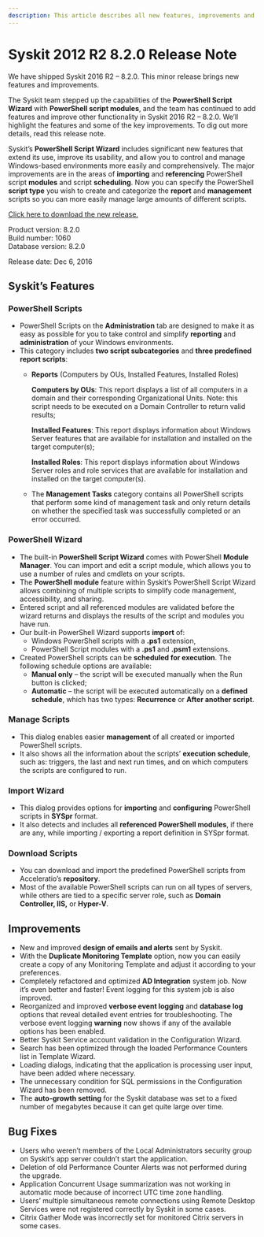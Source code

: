 ```yaml
---
description: This article describes all new features, improvements and bug fixes delivered in Syskit 2016 R2 – 8.2.0.
---
```


# Syskit 2012 R2 8.2.0 Release Note

We have shipped Syskit 2016 R2 – 8.2.0. This minor release brings new features and improvements.

The Syskit team stepped up the capabilities of the **PowerShell Script Wizard** with **PowerShell script modules**, and the team has continued to add features and improve other functionality in Syskit 2016 R2 – 8.2.0. We’ll highlight the features and some of the key improvements. To dig out more details, read this release note.

Syskit’s **PowerShell Script Wizard** includes significant new features that extend its use, improve its usability, and allow you to control and manage Windows-based environments more easily and comprehensively. The major improvements are in the areas of **importing** and **referencing** PowerShell script **modules** and script **scheduling**. Now you can specify the PowerShell **script type** you wish to create and categorize the **report** and **management** scripts so you can more easily manage large amounts of different scripts.

[Click here to download the new release.](https://www.syskit.com/products/monitor/download)

Product version: 8.2.0  
Build number: 1060  
Database version: 8.2.0

Release date: Dec 6, 2016

## Syskit’s Features

### PowerShell Scripts

* PowerShell Scripts on the **Administration** tab are designed to make it as easy as possible for you to take control and simplify **reporting** and **administration** of your Windows environments.
* This category includes **two script subcategories** and **three predefined report scripts**:
  * **Reports** \(Computers by OUs, Installed Features, Installed Roles\)  

    **Computers by OUs**: This report displays a list of all computers in a domain and their corresponding Organizational Units. Note: this script needs to be executed on a Domain Controller to return valid results;  

    **Installed Features**: This report displays information about Windows Server features that are available for installation and installed on the target computer\(s\);   

    **Installed Roles**: This report displays information about Windows Server roles and role services that are available for installation and installed on the target computer\(s\).

  * The **Management Tasks** category contains all PowerShell scripts that perform some kind of management task and only return details on whether the specified task was successfully completed or an error occurred.

### PowerShell Wizard

* The built-in **PowerShell Script Wizard** comes with PowerShell **Module Manager**. You can import and edit a script module, which allows you to use a number of rules and cmdlets on your scripts.
* The **PowerShell module** feature within Syskit’s PowerShell Script Wizard allows combining of multiple scripts to simplify code management, accessibility, and sharing.
* Entered script and all referenced modules are validated before the wizard returns and displays the results of the script and modules you have run.
* Our built-in PowerShell Wizard supports **import** of:
  * Windows PowerShell scripts with a **.ps1** extension,
  * PowerShell Script modules with a **.ps1** and **.psm1** extensions.
* Created PowerShell scripts can be **scheduled for execution**. The following schedule options are available:
  * **Manual only** – the script will be executed manually when the Run button is clicked;
  * **Automatic** – the script will be executed automatically on a **defined schedule**, which has two types: **Recurrence** or **After another script**.

### Manage Scripts

* This dialog enables easier **management** of all created or imported PowerShell scripts.
* It also shows all the information about the scripts’ **execution schedule**, such as: triggers, the last and next run times, and on which computers the scripts are configured to run.

### Import Wizard

* This dialog provides options for **importing** and **configuring** PowerShell scripts in **SYSpr** format.
* It also detects and includes all **referenced PowerShell modules**, if there are any, while importing / exporting a report definition in SYSpr format.

### Download Scripts

* You can download and import the predefined PowerShell scripts from Acceleratio’s **repository**.
* Most of the available PowerShell scripts can run on all types of servers, while others are tied to a specific server role, such as **Domain Controller, IIS,** or **Hyper-V**.

## Improvements

* New and improved **design of emails and alerts** sent by Syskit.
* With the **Duplicate Monitoring Template** option, now you can easily create a copy of any Monitoring Template and adjust it according to your preferences.
* Completely refactored and optimized **AD Integration** system job. Now it’s even better and faster! Event logging for this system job is also improved.
* Reorganized and improved **verbose event logging** and **database log** options that reveal detailed event entries for troubleshooting. The verbose event logging **warning** now shows if any of the available options has been enabled.
* Better Syskit Service account validation in the Configuration Wizard.
* Search has been optimized through the loaded Performance Counters list in Template Wizard.
* Loading dialogs, indicating that the application is processing user input, have been added where necessary.
* The unnecessary condition for SQL permissions in the Configuration Wizard has been removed.
* The **auto-growth setting** for the Syskit database was set to a fixed number of megabytes because it can get quite large over time.

## Bug Fixes

* Users who weren’t members of the Local Administrators security group on Syskit’s app server couldn’t start the application.
* Deletion of old Performance Counter Alerts was not performed during the upgrade.
* Application Concurrent Usage summarization was not working in automatic mode because of incorrect UTC time zone handling.
* Users’ multiple simultaneous remote connections using Remote Desktop Services were not registered correctly by Syskit in some cases.
* Citrix Gather Mode was incorrectly set for monitored Citrix servers in some cases.

